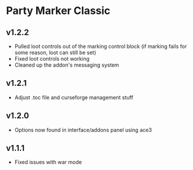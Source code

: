 # Party Marker Classic

## v1.2.2
- Pulled loot controls out of the marking control block (if marking fails for some reason, loot can still be set)
- Fixed loot controls not working
- Cleaned up the addon's messaging system

## v1.2.1
- Adjust .toc file and curseforge management stuff

## v1.2.0
- Options now found in interface/addons panel using ace3

## v1.1.1
- Fixed issues with war mode
